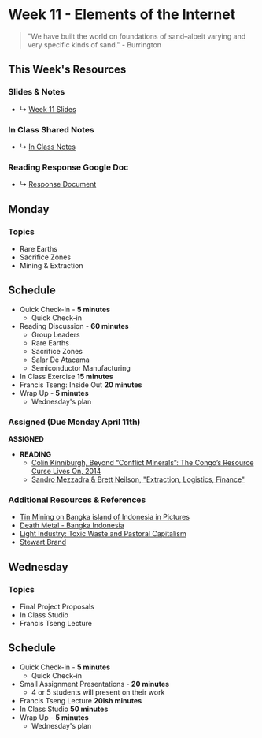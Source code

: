 # Week 11 - Elements of the Internet

> "We have built the world on foundations of sand–albeit varying and very specific kinds of sand." - Burrington


## This Week's Resources

### Slides & Notes 
* ↳ [Week 11 Slides](https://docs.google.com/presentation/d/1KVvihtcRdJxhqwtc-3EtTmbDh6lmXur20c5khmxKTdg/edit?usp=sharing)
### In Class Shared Notes
* ↳ [In Class Notes](https://docs.google.com/document/d/1v2XqOosts9svJJ-VPiQWGzaDlGUvF5M6oRVBcvclF5c/edit?usp=sharing)
### Reading Response Google Doc
* ↳ [Response Document](https://docs.google.com/document/d/1z9RFLIPTfHzS9kKKNdszuYYRxVgrxREBAZ1X29DAJfs/edit?usp=sharing)

## Monday

### Topics
* Rare Earths
* Sacrifice Zones
* Mining & Extraction


## Schedule
* Quick Check-in - __5 minutes__
    * Quick Check-in
* Reading Discussion - __60 minutes__
    * Group Leaders 
    * Rare Earths
    * Sacrifice Zones
    * Salar De Atacama 
    * Semiconductor Manufacturing
* In Class Exercise __15 minutes__
* Francis Tseng: Inside Out __20 minutes__
* Wrap Up -  __5 minutes__
    * Wednesday's plan

### Assigned (**Due Monday April 11th**)
__ASSIGNED__
* **READING**
   * [Colin Kinniburgh, Beyond “Conflict Minerals”: The Congo’s Resource Curse Lives On, 2014](https://www.dissentmagazine.org/article/beyond-conflict-minerals-the-congos-resource-curse-lives-on)
   * [Sandro Mezzadra & Brett Neilson, "Extraction, Logistics, Finance"](https://www.radicalphilosophy.com/article/extraction-logistics-finance)

### Additional Resources & References
* [Tin Mining on Bangka island of Indonesia in Pictures](https://www.theguardian.com/environment/gallery/2014/may/29/tin-mining-on-bangka-island-of-indonesia-in-pictures)
* [Death Metal - Bangka Indonesia](https://www.theguardian.com/environment/2012/nov/23/tin-mining-indonesia-bangka)
* [Light Industry: Toxic Waste and Pastoral Capitalism](https://www.e-flux.com/journal/74/59781/light-industry-toxic-waste-and-pastoral-capitalism/)
* [Stewart Brand](https://en.wikipedia.org/wiki/Stewart_Brand)

## Wednesday

### Topics
* Final Project Proposals
* In Class Studio
* Francis Tseng Lecture

## Schedule
* Quick Check-in - __5 minutes__
    * Quick Check-in
* Small Assignment Presentations - __20 minutes__
    * 4 or 5 students will present on their work
* Francis Tseng Lecture __20ish minutes__
* In Class Studio __50 minutes__
* Wrap Up -  __5 minutes__
    * Wednesday's plan